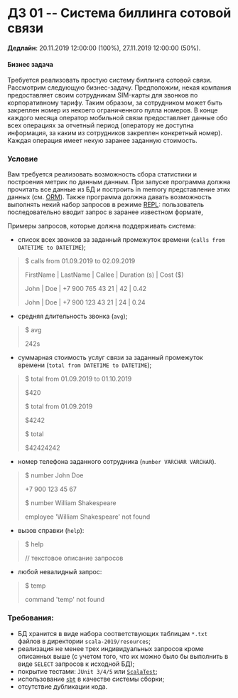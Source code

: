 # ДЗ 01 -- Система биллинга сотовой связи

**Дедлайн**: 20.11.2019 12:00:00 (100%), 27.11.2019 12:00:00 (50%).

#### Бизнес задача
Требуется реализовать простую систему биллинга сотовой связи.
Рассмотрим следующую бизнес-задачу.
Предположим, некая компания предоставляет своим сотрудникам SIM-карты для звонков по корпоративному тарифу. Таким образом, за сотрудником может быть закреплен номер из некоего ограниченного пулла номеров. В конце каждого месяца оператор мобильной связи предоставляет данные обо всех операциях за отчетный период (оператору не доступна информация, за каким из сотрудников закреплен конкретный номер).
Каждая операция имеет некую заранее заданную стоимость.

### Условие
Вам требуется реализовать возможность сбора статистики и построения метрик по данным данным.
При запуске программа должна прочитать все данные из БД и построить in memory представление этих данных (см. [ORM](https://en.wikipedia.org/wiki/Object-relational_mapping/)).
Также программа должна давать возможность выполнять некий набор запросов в режиме [REPL](https://en.wikipedia.org/wiki/Read%E2%80%93eval%E2%80%93print_loop): 
пользователь последовательно вводит запрос в заранее известном формате, 

Примеры запросов, которые должна поддерживать система:
* список всех звонков за заданный промежуток времени (`calls from DATETIME to DATETIME`);
> $ calls from 01.09.2019 to 02.09.2019
>
> FirstName | LastName | Callee | Duration (s) | Cost ($)
>
> John | Doe | +7 900 765 43 21 | 42 | 0.42
>
> John | Doe | +7 900 123 43 21 | 24 | 0.24
>
* средняя длительность звонка (`avg`);
> $ avg
>
> 242s

* суммарная стоимость услуг связи за заданный промежуток времени (`total from DATETIME to DATETIME`);
> $ total from 01.09.2019 to 01.10.2019
>
> $420
>
> $ total from 01.09.2019
>
> $4242
>
> $ total
>
> $42424242
>
* номер телефона заданного сотрудника (`number VARCHAR VARCHAR`).
> $ number John Doe
>
> +7 900 123 45 67
>
> $ number William Shakespeare
>
> employee 'William Shakespeare' not found

* вызов справки (`help`):
> $ help
>
> // текстовое описание запросов

* любой невалидный запрос:
> $ temp
>
> command 'temp' not found 

### Требования:
* БД хранится в виде набора соответствующих таблицам `*.txt` файлов в директории `scala-2019/resources`;
* реализация не менее трех индивидуальных запросов кроме описанных выше (с учетом того, что их можно было бы выполнить в виде `SELECT` запросов к исходной БД);
* покрытие тестами: `JUnit 3/4/5` или [`ScalaTest`](https://www.scalatest.org/);
* использование [`sbt`](https://www.scala-sbt.org/) в качестве системы сборки;
* отсутствие дубликации кода.